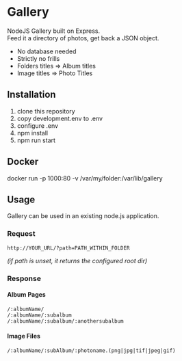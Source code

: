 # Gallery

NodeJS Gallery built on Express.  
Feed it a directory of photos, get back a JSON object.

-   No database needed
-   Strictly no frills
-   Folders titles => Album titles
-   Image titles => Photo Titles

## Installation

1. clone this repository
2. copy development.env to .env
3. configure .env
4. npm install
5. npm run start

## Docker

docker run -p 1000:80 -v /var/my/folder:/var/lib/gallery

## Usage

Gallery can be used in an existing node.js application.

### Request

`http://YOUR_URL/?path=PATH_WITHIN_FOLDER`

_(if path is unset, it returns the configured root dir)_

### Response

#### Album Pages

    /:albumName/
    /:albumName/:subalbum
    /:albumName/:subalbum/:anothersubalbum

#### Image Files

    /:albumName/:subAlbum/:photoname.(png|jpg|tif|jpeg|gif)
